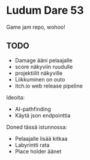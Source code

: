 # Ludum Dare 53

Game jam repo, wohoo!

## TODO

- Damage ääni pelaajalle
- score näkyviin ruudulle
- projektiilit näkyville
- Liikkuminen on outo
- itch.io web release pipeline

Ideoita:
- AI-pathfinding
- Käytä json endpointtia


Doned tässä istunnossa: 
- Pelaajalle lisää kitkaa
- Labyrintti rata
- Place holder äänet

